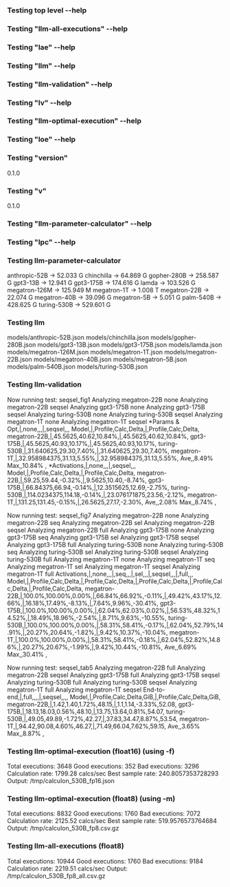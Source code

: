 ### Testing top level --help
### Testing "llm-all-executions" --help
### Testing "lae" --help
### Testing "llm" --help
### Testing "llm-validation" --help
### Testing "lv" --help
### Testing "llm-optimal-execution" --help
### Testing "loe" --help
### Testing "version"
0.1.0
### Testing "v"
0.1.0
### Testing "llm-parameter-calculator" --help
### Testing "lpc" --help



### Testing llm-parameter-calculator
anthropic-52B   -> 52.033 G
chinchilla      -> 64.869 G
gopher-280B     -> 258.587 G
gpt3-13B        -> 12.941 G
gpt3-175B       -> 174.616 G
lamda           -> 103.526 G
megatron-126M   -> 125.949 M
megatron-1T     -> 1.008 T
megatron-22B    -> 22.074 G
megatron-40B    -> 39.096 G
megatron-5B     -> 5.051 G
palm-540B       -> 428.625 G
turing-530B     -> 529.601 G



### Testing llm
models/anthropic-52B.json
models/chinchilla.json
models/gopher-280B.json
models/gpt3-13B.json
models/gpt3-175B.json
models/lamda.json
models/megatron-126M.json
models/megatron-1T.json
models/megatron-22B.json
models/megatron-40B.json
models/megatron-5B.json
models/palm-540B.json
models/turing-530B.json



### Testing llm-validation


Now running test: seqsel_fig1
Analyzing megatron-22B none
Analyzing megatron-22B seqsel
Analyzing gpt3-175B none
Analyzing gpt3-175B seqsel
Analyzing turing-530B none
Analyzing turing-530B seqsel
Analyzing megatron-1T none
Analyzing megatron-1T seqsel
*Params & Opt,|,none,,,|,seqsel,,,
Model,|,Profile,Calc,Delta,|,Profile,Calc,Delta,
megatron-22B,|,45.5625,40.62,10.84%,|,45.5625,40.62,10.84%,
gpt3-175B,|,45.5625,40.93,10.17%,|,45.5625,40.93,10.17%,
turing-530B,|,31.640625,29.30,7.40%,|,31.640625,29.30,7.40%,
megatron-1T,|,32.958984375,31.13,5.55%,|,32.958984375,31.13,5.55%,
Ave,,8.49%
Max,,10.84%
,
*Activations,|,none,,,|,seqsel,,,
Model,|,Profile,Calc,Delta,|,Profile,Calc,Delta,
megatron-22B,|,59.25,59.44,-0.32%,|,9.5625,10.40,-8.74%,
gpt3-175B,|,66.84375,66.94,-0.14%,|,12.3515625,12.69,-2.75%,
turing-530B,|,114.0234375,114.18,-0.14%,|,23.076171875,23.56,-2.12%,
megatron-1T,|,131.25,131.45,-0.15%,|,26.5625,27.17,-2.30%,
Ave,,2.08%
Max,,8.74%
,


Now running test: seqsel_fig7
Analyzing megatron-22B none
Analyzing megatron-22B seq
Analyzing megatron-22B sel
Analyzing megatron-22B seqsel
Analyzing megatron-22B full
Analyzing gpt3-175B none
Analyzing gpt3-175B seq
Analyzing gpt3-175B sel
Analyzing gpt3-175B seqsel
Analyzing gpt3-175B full
Analyzing turing-530B none
Analyzing turing-530B seq
Analyzing turing-530B sel
Analyzing turing-530B seqsel
Analyzing turing-530B full
Analyzing megatron-1T none
Analyzing megatron-1T seq
Analyzing megatron-1T sel
Analyzing megatron-1T seqsel
Analyzing megatron-1T full
Activations,|,none,,,|,seq,,,|,sel,,,|,seqsel,,,|,full,,,
Model,|,Profile,Calc,Delta,|,Profile,Calc,Delta,|,Profile,Calc,Delta,|,Profile,Calc,Delta,|,Profile,Calc,Delta,
megatron-22B,|,100.0%,100.00%,0.00%,|,66.84%,66.92%,-0.11%,|,49.42%,43.17%,12.66%,|,16.18%,17.49%,-8.13%,|,7.64%,9.96%,-30.41%,
gpt3-175B,|,100.0%,100.00%,0.00%,|,62.04%,62.03%,0.02%,|,56.53%,48.32%,14.52%,|,18.49%,18.96%,-2.54%,|,8.71%,9.63%,-10.55%,
turing-530B,|,100.0%,100.00%,0.00%,|,58.31%,58.41%,-0.17%,|,62.04%,52.79%,14.91%,|,20.27%,20.64%,-1.82%,|,9.42%,10.37%,-10.04%,
megatron-1T,|,100.0%,100.00%,0.00%,|,58.31%,58.41%,-0.18%,|,62.04%,52.82%,14.86%,|,20.27%,20.67%,-1.99%,|,9.42%,10.44%,-10.81%,
Ave,,6.69%
Max,,30.41%
,


Now running test: seqsel_tab5
Analyzing megatron-22B full
Analyzing megatron-22B seqsel
Analyzing gpt3-175B full
Analyzing gpt3-175B seqsel
Analyzing turing-530B full
Analyzing turing-530B seqsel
Analyzing megatron-1T full
Analyzing megatron-1T seqsel
End-to-end,|,full,,,,|,seqsel,,,,
Model,|,Profile,Calc,Delta,GiB,|,Profile,Calc,Delta,GiB,
megatron-22B,|,1.42,1.40,1.72%,48.15,|,1.1,1.14,-3.33%,52.08,
gpt3-175B,|,18.13,18.03,0.56%,48.10,|,13.75,13.64,0.81%,54.07,
turing-530B,|,49.05,49.89,-1.72%,42.27,|,37.83,34.47,8.87%,53.54,
megatron-1T,|,94.42,90.08,4.60%,46.27,|,71.49,66.04,7.62%,59.15,
Ave,,3.65%
Max,,8.87%
,



### Testing llm-optimal-execution (float16) (using -f)
Total executions: 3648
Good executions: 352
Bad executions: 3296
Calculation rate: 1799.28 calcs/sec
Best sample rate: 240.8057353728293
Output: /tmp/calculon_530B_fp16.json


### Testing llm-optimal-execution (float8) (using -m)
Total executions: 8832
Good executions: 1760
Bad executions: 7072
Calculation rate: 2125.52 calcs/sec
Best sample rate: 519.9576573764684
Output: /tmp/calculon_530B_fp8.csv.gz



### Testing llm-all-executions (float8)
Total executions: 10944
Good executions: 1760
Bad executions: 9184
Calculation rate: 2219.51 calcs/sec
Output: /tmp/calculon_530B_fp8_all.csv.gz



